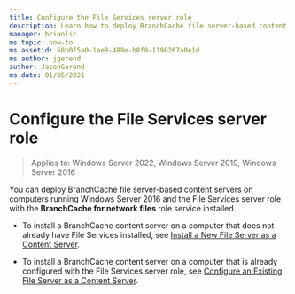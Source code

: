 ```yaml
---
title: Configure the File Services server role
description: Learn how to deploy BranchCache file server-based content servers on computers running Windows Server 2016 and the File Services server role with the BranchCache for network files role service installed.
manager: brianlic
ms.topic: how-to
ms.assetid: 68b0f5a0-1ae8-489e-b8f8-1190267a0e1d
ms.author: jgerend
author: JasonGerend
ms.date: 01/05/2021
---
```

# Configure the File Services server role

>Applies to: Windows Server 2022, Windows Server 2019, Windows Server 2016

You can deploy BranchCache file server-based content servers on computers running Windows Server 2016 and the File Services server role with the **BranchCache for network files** role service installed.

-   To install a BranchCache content server on a computer that does not already have File Services installed, see [Install a New File Server as a Content Server](../../branchcache/deploy/Install-a-New-File-Server-as-a-Content-Server.md).

-   To install a BranchCache content server on a computer that is already configured with the File Services server role, see [Configure an Existing File Server as a Content Server](../../branchcache/deploy/Configure-an-Existing-File-Server-as-a-Content-Server.md).



